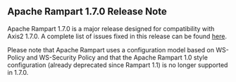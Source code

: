 Apache Rampart 1.7.0 Release Note
---------------------------------

Apache Rampart 1.7.0 is a major release designed for compatibility with Axis2
1.7.0. A complete list of issues fixed in this release can be found [here][1].

Please note that Apache Rampart uses a configuration model based on WS-Policy
and WS-Security Policy and that the Apache Rampart 1.0 style configuration
(already deprecated since Rampart 1.1) is no longer supported in 1.7.0.

[1]: https://issues.apache.org/jira/secure/ReleaseNote.jspa?projectId=12310610&amp;version=12316529
